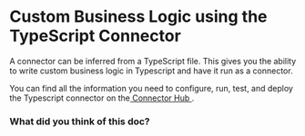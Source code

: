 # Custom Business Logic using the TypeScript Connector

A connector can be inferred from a TypeScript file. This gives you the ability to write custom business logic in
Typescript and have it run as a connector.

You can find all the information you need to configure, run, test, and deploy the Typescript connector on the[ Connector Hub ](https://hasura.io/connectors/typescript-deno).

### What did you think of this doc?